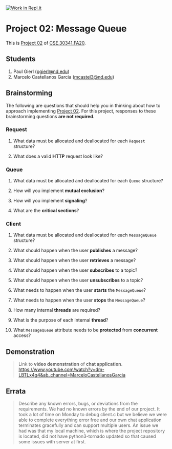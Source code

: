 [![Work in Repl.it](https://classroom.github.com/assets/work-in-replit-14baed9a392b3a25080506f3b7b6d57f295ec2978f6f33ec97e36a161684cbe9.svg)](https://classroom.github.com/online_ide?assignment_repo_id=285614&assignment_repo_type=GroupAssignmentRepo)
# Project 02: Message Queue

This is [Project 02] of [CSE.30341.FA20].

## Students

1. Paul Gierl (pgierl@nd.edu)
2. Marcelo Castellanos Garcia (mcastel3@nd.edu)

## Brainstorming

The following are questions that should help you in thinking about how to
approach implementing [Project 02].  For this project, responses to these
brainstorming questions **are not required**.

### Request

1. What data must be allocated and deallocated for each `Request` structure?

2. What does a valid **HTTP** request look like?

### Queue

1. What data must be allocated and deallocated for each `Queue` structure?

2. How will you implement **mutual exclusion**?

3. How will you implement **signaling**?

3. What are the **critical sections**?

### Client

1. What data must be allocated and deallocated for each `MessageQueue`
   structure?

2. What should happen when the user **publishes** a message?

3. What should happen when the user **retrieves** a message?

4. What should happen when the user **subscribes** to a topic?

5. What should happen when the user **unsubscribes** to a topic?

6. What needs to happen when the user **starts** the `MessageQueue`?

7. What needs to happen when the user **stops** the `MessageQueue`?

8. How many internal **threads** are required?

9. What is the purpose of each internal **thread**?

10. What `MessageQueue` attribute needs to be **protected** from **concurrent**
    access?

## Demonstration

> Link to **video demonstration** of **chat application**.
https://www.youtube.com/watch?v=dm-LBTLx4g4&ab_channel=MarceloCastellanosGarcia

## Errata

> Describe any known errors, bugs, or deviations from the requirements.
We had no known errors by the end of our project. It took a lot of time on Monday to debug client.c but we believe we were able to complete everything error free and our own chat application terminates gracefully and can support multiple users. An issue we had was that my local machine, which is where the project repository is located, did not have python3-tornado updated so that caused some issues with server at first. 

[Project 02]:       https://www3.nd.edu/~pbui/teaching/cse.30341.fa20/project02.html
[CSE.30341.FA20]:   https://www3.nd.edu/~pbui/teaching/cse.30341.fa20/
